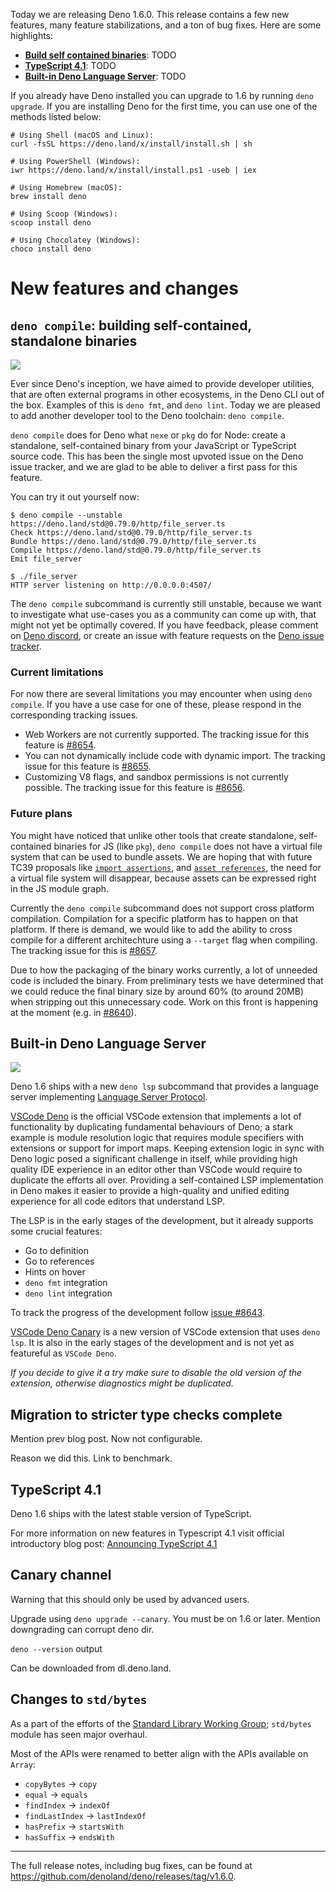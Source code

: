 Today we are releasing Deno 1.6.0. This release contains a few new features,
many feature stabilizations, and a ton of bug fixes. Here are some highlights:

- [**Build self contained binaries**](#): TODO
- [**TypeScript 4.1**](#): TODO
- [**Built-in Deno Language Server**](#): TODO

If you already have Deno installed you can upgrade to 1.6 by running
`deno upgrade`. If you are installing Deno for the first time, you can use one
of the methods listed below:

```shell
# Using Shell (macOS and Linux):
curl -fsSL https://deno.land/x/install/install.sh | sh

# Using PowerShell (Windows):
iwr https://deno.land/x/install/install.ps1 -useb | iex

# Using Homebrew (macOS):
brew install deno

# Using Scoop (Windows):
scoop install deno

# Using Chocolatey (Windows):
choco install deno
```

# New features and changes

## `deno compile`: building self-contained, standalone binaries

<img src="/posts/v1.6/compile.gif">

Ever since Deno's inception, we have aimed to provide developer utilities, that
are often external programs in other ecosystems, in the Deno CLI out of the box.
Examples of this is `deno fmt`, and `deno lint`. Today we are pleased to add
another developer tool to the Deno toolchain: `deno compile`.

`deno compile` does for Deno what `nexe` or `pkg` do for Node: create a
standalone, self-contained binary from your JavaScript or TypeScript source
code. This has been the single most upvoted issue on the Deno issue tracker, and
we are glad to be able to deliver a first pass for this feature.

You can try it out yourself now:

```shell
$ deno compile --unstable https://deno.land/std@0.79.0/http/file_server.ts
Check https://deno.land/std@0.79.0/http/file_server.ts
Bundle https://deno.land/std@0.79.0/http/file_server.ts
Compile https://deno.land/std@0.79.0/http/file_server.ts
Emit file_server

$ ./file_server
HTTP server listening on http://0.0.0.0:4507/
```

The `deno compile` subcommand is currently still unstable, because we want to
investigate what use-cases you as a community can come up with, that might not
yet be optimally covered. If you have feedback, please comment on
[Deno discord](https://discord.gg/deno), or create an issue with feature
requests on the [Deno issue tracker](https://github.com/denoland/deno/issues).

### Current limitations

For now there are several limitations you may encounter when using
`deno compile`. If you have a use case for one of these, please respond in the
corresponding tracking issues.

- Web Workers are not currently supported. The tracking issue for this feature
  is [#8654](https://github.com/denoland/deno/issues/8654).
- You can not dynamically include code with dynamic import. The tracking issue
  for this feature is [#8655](https://github.com/denoland/deno/issues/8655).
- Customizing V8 flags, and sandbox permissions is not currently possible. The
  tracking issue for this feature is
  [#8656](https://github.com/denoland/deno/issues/8656).

### Future plans

You might have noticed that unlike other tools that create standalone,
self-contained binaries for JS (like `pkg`), `deno compile` does not have a
virtual file system that can be used to bundle assets. We are hoping that with
future TC39 proposals like
[`import assertions`](https://github.com/tc39/proposal-import-assertions), and
[`asset references`](https://github.com/tc39/proposal-asset-references), the
need for a virtual file system will disappear, because assets can be expressed
right in the JS module graph.

Currently the `deno compile` subcommand does not support cross platform
compilation. Compilation for a specific platform has to happen on that platform.
If there is demand, we would like to add the ability to cross compile for a
different architechture using a `--target` flag when compiling. The tracking
issue for this is [#8657](https://github.com/denoland/deno/issues/8657).

Due to how the packaging of the binary works currently, a lot of unneeded code
is included the binary. From preliminary tests we have determined that we could
reduce the final binary size by around 60% (to around 20MB) when stripping out
this unnecessary code. Work on this front is happening at the moment (e.g. in
[#8640](https://github.com/denoland/deno/pull/8640)).

## Built-in Deno Language Server

<img src="/posts/v1.6/lsp.gif">

Deno 1.6 ships with a new `deno lsp` subcommand that provides a language server
implementing
[Language Server Protocol](https://microsoft.github.io/language-server-protocol/).

[VSCode Deno](https://marketplace.visualstudio.com/items?itemName=denoland.vscode-deno)
is the official VSCode extension that implements a lot of functionality by
duplicating fundamental behaviours of Deno; a stark example is module resolution
logic that requires module specifiers with extensions or support for import
maps. Keeping extension logic in sync with Deno logic posed a significant
challenge in itself, while providing high quality IDE experience in an editor
other than VSCode would require to duplicate the efforts all over. Providing a
self-contained LSP implementation in Deno makes it easier to provide a
high-quality and unified editing experience for all code editors that understand
LSP.

The LSP is in the early stages of the development, but it already supports some
crucial features:

- Go to definition
- Go to references
- Hints on hover
- `deno fmt` integration
- `deno lint` integration

To track the progress of the development follow
[issue #8643](https://github.com/denoland/deno/issues/8643).

[VSCode Deno Canary](https://marketplace.visualstudio.com/items?itemName=denoland.vscode-deno-canary)
is a new version of VSCode extension that uses `deno lsp`. It is also in the
early stages of the development and is not yet as featureful as `VSCode Deno`.

_If you decide to give it a try make sure to disable the old version of the
extension, otherwise diagnostics might be duplicated._

## Migration to stricter type checks complete

Mention prev blog post. Now not configurable.

Reason we did this. Link to benchmark.

## TypeScript 4.1

Deno 1.6 ships with the latest stable version of TypeScript.

For more information on new features in Typescript 4.1 visit official
introductory blog post:
[Announcing TypeScript 4.1](https://devblogs.microsoft.com/typescript/announcing-typescript-4-1/)

## Canary channel

Warning that this should only be used by advanced users.

Upgrade using `deno upgrade --canary`. You must be on 1.6 or later. Mention
downgrading can corrupt deno dir.

`deno --version` output

Can be downloaded from dl.deno.land.

## Changes to `std/bytes`

As a part of the efforts of the
[Standard Library Working Group](https://github.com/denoland/deno/issues/8405);
`std/bytes` module has seen major overhaul.

Most of the APIs were renamed to better align with the APIs available on
`Array`:

- `copyBytes` -> `copy`
- `equal` -> `equals`
- `findIndex` -> `indexOf`
- `findLastIndex` -> `lastIndexOf`
- `hasPrefix` -> `startsWith`
- `hasSuffix` -> `endsWith`

---

The full release notes, including bug fixes, can be found at
https://github.com/denoland/deno/releases/tag/v1.6.0.

